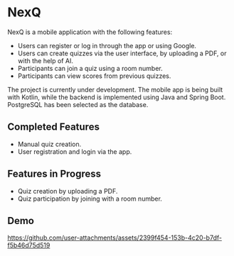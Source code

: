 # NexQ  

NexQ is a mobile application with the following features:  

- Users can register or log in through the app or using Google.  
- Users can create quizzes via the user interface, by uploading a PDF, or with the help of AI.  
- Participants can join a quiz using a room number.  
- Participants can view scores from previous quizzes.  

The project is currently under development. The mobile app is being built with Kotlin, while the backend is implemented using Java and Spring Boot. PostgreSQL has been selected as the database.  

## Completed Features  
- Manual quiz creation.  
- User registration and login via the app.  

## Features in Progress  
- Quiz creation by uploading a PDF.  
- Quiz participation by joining with a room number.  

## Demo  


https://github.com/user-attachments/assets/2399f454-153b-4c20-b7df-f5b46d75d519

